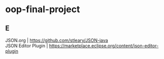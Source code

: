 # oop-final-project
## E
JSON.org | https://github.com/stleary/JSON-java  
JSON Editor Plugin | https://marketplace.eclipse.org/content/json-editor-plugin
